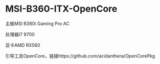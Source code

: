 # MSI-B360-ITX-OpenCore
<p>主板MSI B360i Gaming Pro AC</p>
<p>处理器I7 8700</p>
<p>显卡AMD RX560</p>
<p>引导工具OpenCore，链接https://github.com/acidanthera/OpenCorePkg</p>
